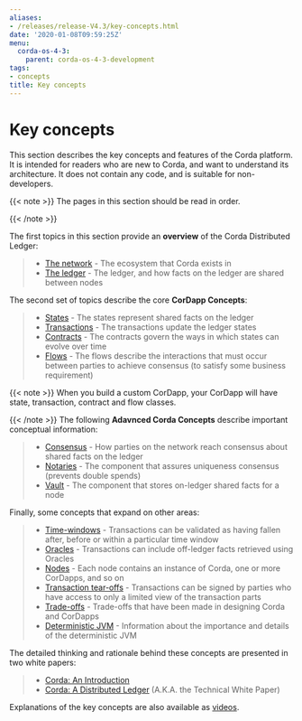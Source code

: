 ```yaml
---
aliases:
- /releases/release-V4.3/key-concepts.html
date: '2020-01-08T09:59:25Z'
menu:
  corda-os-4-3:
    parent: corda-os-4-3-development
tags:
- concepts
title: Key concepts
---
```




# Key concepts

This section describes the key concepts and features of the Corda platform. It is intended for readers who are new to
Corda, and want to understand its architecture. It does not contain any code, and is suitable for non-developers.

{{< note >}}
The pages in this section should be read in order.

{{< /note >}}


The first topics in this section provide an **overview** of the Corda Distributed Ledger:

> 
> 
> * [The network](key-concepts-ecosystem.md) - The ecosystem that Corda exists in
> * [The ledger](key-concepts-ledger.md) - The ledger, and how facts on the ledger are shared between nodes


The second set of topics describe the core **CorDapp Concepts**:

> 
> 
> * [States](key-concepts-states.md) - The states represent shared facts on the ledger
> * [Transactions](key-concepts-transactions.md) - The transactions update the ledger states
> * [Contracts](key-concepts-contracts.md) - The contracts govern the ways in which states can evolve over time
> * [Flows](key-concepts-flows.md) - The flows describe the interactions that must occur between parties to achieve consensus (to satisfy some business requirement)


{{< note >}}
When you build a custom CorDapp, your CorDapp will have state, transaction, contract and flow classes.

{{< /note >}}
The following **Adavnced Corda Concepts** describe important conceptual information:

> 
> 
> * [Consensus](key-concepts-consensus.md) - How parties on the network reach consensus about shared facts on the ledger
> * [Notaries](key-concepts-notaries.md) - The component that assures uniqueness consensus (prevents double spends)
> * [Vault](key-concepts-vault.md) - The component that stores on-ledger shared facts for a node


Finally, some concepts that expand on other areas:

> 
> 
> * [Time-windows](key-concepts-time-windows.md) - Transactions can be validated as having fallen after, before or within a particular time window
> * [Oracles](key-concepts-oracles.md) - Transactions can include off-ledger facts retrieved using Oracles
> * [Nodes](key-concepts-node.md) - Each node contains an instance of Corda, one or more CorDapps, and so on
> * [Transaction tear-offs](key-concepts-tearoffs.md) - Transactions can be signed by parties who have access to only a limited view of the transaction parts
> * [Trade-offs](key-concepts-tradeoffs.md) - Trade-offs that have been made in designing Corda and CorDapps
> * [Deterministic JVM](key-concepts-djvm.md) - Information about the importance and details of the deterministic JVM


The detailed thinking and rationale behind these concepts are presented in two white papers:

> 
> 
> * [Corda: An Introduction](/en/pdf/corda-introductory-whitepaper.pdf)
> * [Corda: A Distributed Ledger](/en/pdf/corda-technical-whitepaper.pdf) (A.K.A. the Technical White Paper)


Explanations of the key concepts are also available as [videos](https://vimeo.com/album/4555732/).



